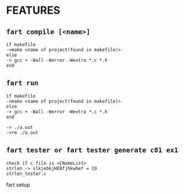 # FEATURES

## `fart compile [<name>]`
```
if makefile
->make <name of project(found in makefile)>
else
-> gcc + -Wall -Werror -Wextra *.c *.h
end
```
## `fart run`
```
if makefile
->make <name of project(found in makefile)>
else
-> gcc + -Wall -Werror -Wextra *.c *.h
end

-> ./a.out
->rm ./a.out
```

## `fart tester or fart tester generate c01 ex1`
```
check if c file is <CNameList>
strlen -> slkjebkjHEBfjhkwbef = 19
strlen_tester.c
```

fart setup